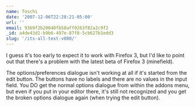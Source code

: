 ```yaml
---
name: Toschi
date: '2007-12-06T22:28:21-05:00'
url: ''
email: 9369f2b20040fb58aff0263f82a2c9f2
_id: a4de43d1-b9b6-497e-87f8-5cb627b1edd3
slug: '/its-all-text-v080/'
---
```


I guess it's too early to expect it to work with Firefox 3, but I'd like to
point out that there's a problem with the latest beta of Firefox 3
(minefield).

The options/preferences dialogue isn't working at all if it's started from the
edit button. The buttons have no labels and there are no values in the input
field. You DO get the normal options dialogue from within the addons menu, but
even if you put in your editor there, it's still not recognized and you get
the broken options dialogue again (when trying the edit button).
